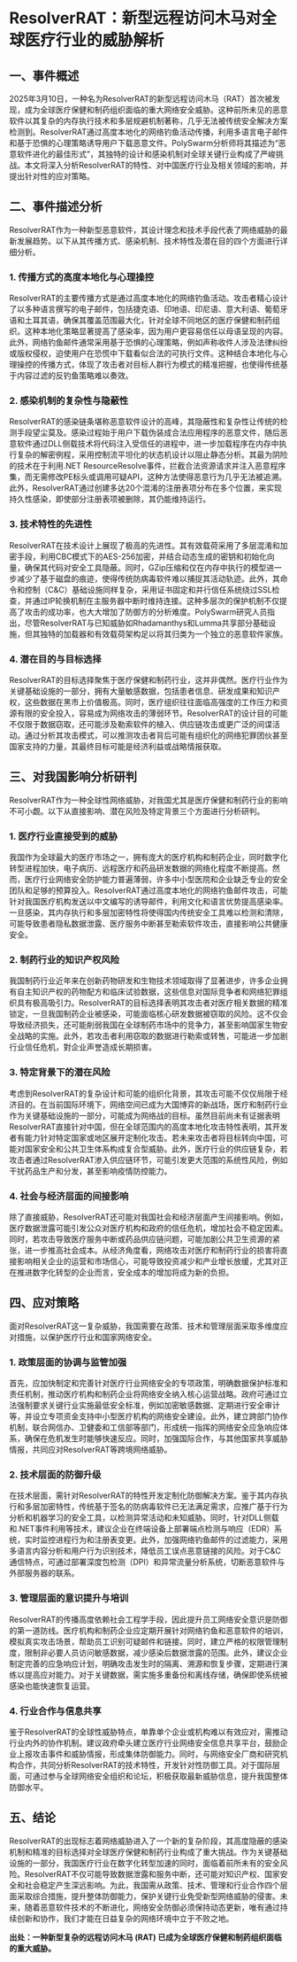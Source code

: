 # ResolverRAT：新型远程访问木马对全球医疗行业的威胁解析

## 一、事件概述

  2025年3月10日，一种名为ResolverRAT的新型远程访问木马（RAT）首次被发现，成为全球医疗保健和制药组织面临的重大网络安全威胁。这种前所未见的恶意软件以其复杂的内存执行技术和多层规避机制著称，几乎无法被传统安全解决方案检测到。ResolverRAT通过高度本地化的网络钓鱼活动传播，利用多语言电子邮件和基于恐惧的心理策略诱导用户下载恶意文件。PolySwarm分析师将其描述为“恶意软件进化的最佳形式”，其独特的设计和感染机制对全球关键行业构成了严峻挑战。本文将深入分析ResolverRAT的特性、对中国医疗行业及相关领域的影响，并提出针对性的应对策略。

## 二、事件描述分析

  ResolverRAT作为一种新型恶意软件，其设计理念和技术手段代表了网络威胁的最新发展趋势。以下从其传播方式、感染机制、技术特性及潜在目的四个方面进行详细分析。

### 1. 传播方式的高度本地化与心理操控

  ResolverRAT的主要传播方式是通过高度本地化的网络钓鱼活动。攻击者精心设计了以多种语言撰写的电子邮件，包括捷克语、印地语、印尼语、意大利语、葡萄牙语和土耳其语，确保其覆盖范围最大化，针对全球不同地区的医疗保健和制药组织。这种本地化策略显著提高了感染率，因为用户更容易信任以母语呈现的内容。此外，网络钓鱼邮件通常采用基于恐惧的心理策略，例如声称收件人涉及法律纠纷或版权侵权，迫使用户在恐慌中下载看似合法的可执行文件。这种结合本地化与心理操控的传播方式，体现了攻击者对目标人群行为模式的精准把握，也使得传统基于内容过滤的反钓鱼策略难以奏效。

### 2. 感染机制的复杂性与隐蔽性

  ResolverRAT的感染链条堪称恶意软件设计的高峰，其隐蔽性和复杂性让传统的检测手段望尘莫及。感染过程始于用户下载伪装成合法应用程序的恶意文件，随后恶意软件通过DLL侧载技术将代码注入受信任的进程中，进一步加载程序在内存中执行复杂的解密例程，采用控制流平坦化的状态机设计以阻止静态分析。其最为阴险的技术在于利用.NET ResourceResolve事件，拦截合法资源请求并注入恶意程序集，而无需修改PE标头或调用可疑API，这种方法使得恶意行为几乎无法被追溯。此外，ResolverRAT通过创建多达20个混淆的注册表项分布在多个位置，来实现持久性感染，即使部分注册表项被删除，其仍能维持运行。

### 3. 技术特性的先进性

  ResolverRAT在技术设计上展现了极高的先进性。其有效载荷采用了多层混淆和加密手段，利用CBC模式下的AES-256加密，并结合动态生成的密钥和初始化向量，确保其代码对安全工具隐蔽。同时，GZip压缩和仅在内存中执行的模型进一步减少了基于磁盘的痕迹，使得传统防病毒软件难以捕捉其活动轨迹。此外，其命令和控制（C&C）基础设施同样复杂，采用证书固定和并行信任系统绕过SSL检查，并通过IP轮换机制在主服务器中断时维持连接。这种多层次的保护机制不仅提高了攻击的成功率，也大大增加了防御方的分析难度。PolySwarm研究人员指出，尽管ResolverRAT与已知威胁如Rhadamanthys和Lumma共享部分基础设施，但其独特的加载器和有效载荷架构足以将其归类为一个独立的恶意软件家族。

### 4. 潜在目的与目标选择

  ResolverRAT的目标选择聚焦于医疗保健和制药行业，这并非偶然。医疗行业作为关键基础设施的一部分，拥有大量敏感数据，包括患者信息、研发成果和知识产权，这些数据在黑市上价值极高。同时，医疗组织往往面临高强度的工作压力和资源有限的安全投入，容易成为网络攻击的薄弱环节。ResolverRAT的设计目的可能不仅限于数据窃取，还可能涉及勒索软件的植入、供应链攻击或更广泛的间谍活动。通过分析其攻击模式，可以推测攻击者背后可能有组织化的网络犯罪团伙甚至国家支持的力量，其最终目标可能是经济利益或战略情报获取。

## 三、对我国影响分析研判

  ResolverRAT作为一种全球性网络威胁，对我国尤其是医疗保健和制药行业的影响不可小觑。以下从直接影响、潜在风险及特定背景三个方面进行分析研判。

### 1. 医疗行业直接受到的威胁

  我国作为全球最大的医疗市场之一，拥有庞大的医疗机构和制药企业，同时数字化转型进程加快，电子病历、远程医疗和药品研发数据的网络化程度不断提高。然而，医疗行业网络安全防护能力普遍薄弱，许多中小型医院和企业缺乏专业的安全团队和足够的预算投入。ResolverRAT通过高度本地化的网络钓鱼邮件攻击，可能针对我国医疗机构发送以中文编写的诱导邮件，利用文化和语言优势提高感染率。一旦感染，其内存执行和多层加密特性将使得国内传统安全工具难以检测和清除，可能导致患者隐私数据泄露、医疗服务中断甚至勒索软件攻击，直接影响公共健康安全。

### 2. 制药行业的知识产权风险

  我国制药行业近年来在创新药物研发和生物技术领域取得了显著进步，许多企业拥有自主知识产权的药物配方和临床试验数据，这些信息对国际竞争者和网络犯罪组织具有极高吸引力。ResolverRAT的目标选择表明其攻击者对医疗相关数据的精准锁定，一旦我国制药企业被感染，可能面临核心研发数据被窃取的风险。这不仅会导致经济损失，还可能削弱我国在全球制药市场中的竞争力，甚至影响国家生物安全战略的实施。此外，若攻击者利用窃取的数据进行勒索或转售，可能进一步加剧行业信任危机，對企业声誉造成长期损害。

### 3. 特定背景下的潜在风险

  考虑到ResolverRAT的复杂设计和可能的组织化背景，其攻击可能不仅仅局限于经济目的。在当前国际环境下，网络空间已成为大国博弈的新战场，医疗和制药行业作为关键基础设施的一部分，可能成为网络战的目标。虽然目前尚未有证据表明ResolverRAT直接针对中国，但在全球范围内的高度本地化攻击特性表明，其开发者有能力针对特定国家或地区展开定制化攻击。若未来攻击者将目标转向中国，可能对国家安全和公共卫生体系构成复合型威胁。此外，医疗行业的供应链复杂，若攻击者通过ResolverRAT渗入供应链环节，可能引发更大范围的系统性风险，例如干扰药品生产和分发，甚至影响疫情防控能力。

### 4. 社会与经济层面的间接影响

  除了直接威胁，ResolverRAT还可能对我国社会和经济层面产生间接影响。例如，医疗数据泄露可能引发公众对医疗机构和政府的信任危机，增加社会不稳定因素。同时，若攻击导致医疗服务中断或药品供应链问题，可能加剧公共卫生资源的紧张，进一步推高社会成本。从经济角度看，网络攻击对医疗和制药行业的损害将直接影响相关企业的运营和市场信心，可能导致投资减少和产业增长放缓，尤其对正在推进数字化转型的企业而言，安全成本的增加将成为新的负担。

## 四、应对策略

  面对ResolverRAT这一复杂威胁，我国需要在政策、技术和管理层面采取多维度应对措施，以保护医疗行业和国家网络安全。

### 1. 政策层面的协调与监管加强

  首先，应加快制定和完善针对医疗行业网络安全的专项政策，明确数据保护标准和责任机制，推动医疗机构和制药企业将网络安全纳入核心运营战略。政府可通过立法强制要求关键行业实施最低安全标准，例如加密敏感数据、定期进行安全审计等，并设立专项资金支持中小型医疗机构的网络安全建设。此外，建立跨部门协作机制，联合网信办、卫健委和工信部等部门，形成统一指挥的网络安全应急响应体系，确保在危机发生时能够快速反应。同时，加强国际合作，与其他国家共享威胁情报，共同应对ResolverRAT等跨境网络威胁。

### 2. 技术层面的防御升级

  在技术层面，需针对ResolverRAT的特性开发定制化防御解决方案。鉴于其内存执行和多层加密特性，传统基于签名的防病毒软件已无法满足需求，应推广基于行为分析和机器学习的安全工具，以检测异常活动和未知威胁。同时，针对DLL侧载和.NET事件利用等技术，建议企业在终端设备上部署端点检测与响应（EDR）系统，实时监控进程行为和注册表变更。此外，加强网络钓鱼邮件的过滤能力，采用多语言内容分析和用户行为识别技术，降低员工误点恶意链接的风险。对于C&C通信特点，可通过部署深度包检测（DPI）和异常流量分析系统，切断恶意软件与外部服务器的联系。

### 3. 管理层面的意识提升与培训

  ResolverRAT的传播高度依赖社会工程学手段，因此提升员工网络安全意识是防御的第一道防线。医疗机构和制药企业应定期开展针对网络钓鱼和恶意软件的培训，模拟真实攻击场景，帮助员工识别可疑邮件和链接。同时，建立严格的权限管理制度，限制非必要人员访问敏感数据，减少感染后数据泄露的范围。此外，建议企业制定完善的应急响应计划，明确攻击发生时的隔离、溯源和恢复步骤，定期进行演练以提高应对能力。对于关键数据，需实施多重备份和离线存储，确保即使系统被感染也能快速恢复运营。

### 4. 行业合作与信息共享

  鉴于ResolverRAT的全球性威胁特点，单靠单个企业或机构难以有效应对，需推动行业内外的协作机制。建议政府牵头建立医疗行业网络安全信息共享平台，鼓励企业上报攻击事件和威胁情报，形成集体防御能力。同时，与网络安全厂商和研究机构合作，共同分析ResolverRAT的技术特性，开发针对性防御工具。对于国际层面，可通过参与全球网络安全组织和论坛，积极获取最新威胁信息，提升我国整体防御水平。

## 五、结论

  ResolverRAT的出现标志着网络威胁进入了一个新的复杂阶段，其高度隐蔽的感染机制和精准的目标选择对全球医疗保健和制药行业构成了重大挑战。作为关键基础设施的一部分，我国医疗行业在数字化转型加速的同时，面临着前所未有的安全风险。ResolverRAT不仅可能导致数据泄露和服务中断，还可能对知识产权、国家安全和社会稳定产生深远影响。为此，我国需从政策、技术、管理和行业合作四个层面采取综合措施，提升整体防御能力，保护关键行业免受新型网络威胁的侵害。未来，随着恶意软件技术的不断进化，网络安全防御必须保持动态更新，唯有通过持续创新和协作，我们才能在日益复杂的网络环境中立于不败之地。

**出处：一种新型复杂的远程访问木马 (RAT) 已成为全球医疗保健和制药组织面临的重大威胁。**